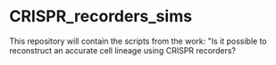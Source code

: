 # CRISPR_recorders_sims
This repository will contain the scripts from the work:
"Is it possible to reconstruct an accurate cell lineage using CRISPR recorders?

